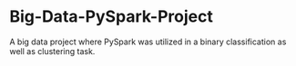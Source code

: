 # Big-Data-PySpark-Project
A big data project where PySpark was utilized in a binary classification as well as clustering task.
